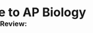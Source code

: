 <html>
     <head>
          <meta charset = "utf-8">
          <style>
               #bioTitle {
                    position: absolute;
                    left:-12%;
               }
               #bioSubtitle {
                    position: absolute;
                    top: 100px;
                    left:-12%;
               }
          </style>
     </head>
     <body>
          <h1 id="bioTitle">Welcome to AP Biology</h1>
          <h3 id="bioSubtitle">Resources for Review:</h3>
          <p><br><br><br><br><br><br><br><br><br><br><br><br></p>
     </body>
</html>